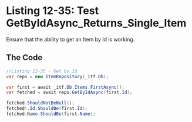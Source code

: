 # Listing 12-35: Test GetByIdAsync_Returns_Single_Item 

Ensure that the ability to get an Item by Id is working.

## The Code  

```cs
//Listing 12-35 - Get by Id
var repo = new ItemRepository(_itf.Db);

var first = await _itf.Db.Items.FirstAsync();
var fetched = await repo.GetByIdAsync(first.Id);

fetched.ShouldNotBeNull();
fetched!.Id.ShouldBe(first.Id);
fetched.Name.ShouldBe(first.Name);
```  